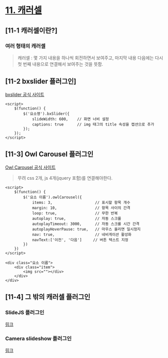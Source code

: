 # [11. 캐러셀](https://github.com/CaesiumY/frontend-web-design-forBeginners/tree/master/11)

## [11-1 캐러셀이란?]

### 여러 형태의 캐러셀

> 캐러셀 : 몇 가지 내용을 하나씩 회전하면서 보여주고, 마지막 내용 다음에는 다시 첫 번째 내용으로 연결해서 보여주는 것을 뜻함.

## [11-2 bxslider 플러그인]

[bxslider 공식 사이트](https://bxslider.com/)

```
<script>
    $(function() {
        $('요소명').bxSlider({
            slideWidth: 600,    // 화면 너비 설정
            captions: true      // img 태그의 title 속성을 캡션으로 추가
        });
    });
</script>
```

## [11-3] Owl Carousel 플러그인

[Owl Carousel 공식 사이트](https://owlcarousel2.github.io/OwlCarousel2/)

> 무려 css 2개, js 4개(jquery 포함)를 연결해야한다.

```
<script>
    $(function() {
        $('요소 이름').owlCarousel({
            items: 3,                   // 표시할 항목 개수
            margin: 10,                 // 항목 사이의 간격
            loop: true,                 // 무한 반복
            autoplay: true,             // 자동 스크롤
            autoplayTimeout: 3000,      // 자동 스크롤 시간 간격
            autoplayHoverPause: true,   // 마우스 올리면 일시정지
            nav: true,                  // 네비게이션 활성화
            navText:['이전', '다음']     // 버튼 텍스트 지정
        })
    })
</script>

<div class="요소 이름">
    <div class="item">
        <img src=""></div>
    </div>
</div>
```

## [11-4] 그 밖의 캐러셀 플러그인

### SlideJS 플러그인

[링크](https://slidesjs.com/)

### Camera slideshow 플러그인

[링크](https://github.com/pixedelic/Camera)